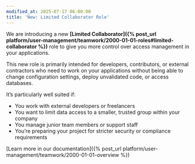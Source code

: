 ```yaml
---
modified_at: 2025-07-17 06:00:00
title: 'New: Limited Collaborator Role'
---
```


We are introducing a new **[Limited Collaborator]({% post_url platform/user-management/teamwork/2000-01-01-roles#limited-collaborator %})** role to give you more control over access management in your applications.

This new role is primarily intended for developers, contributors, or external contractors who need to work on your applications without being able to change configuration settings, deploy unvalidated code, or access databases.

It’s particularly well suited if:

- You work with external developers or freelancers
- You want to limit data access to a smaller, trusted group within your company
- You manage junior team members or support staff
- You’re preparing your project for stricter security or compliance requirements

[Learn more in our documentation]({% post_url platform/user-management/teamwork/2000-01-01-overview %})

